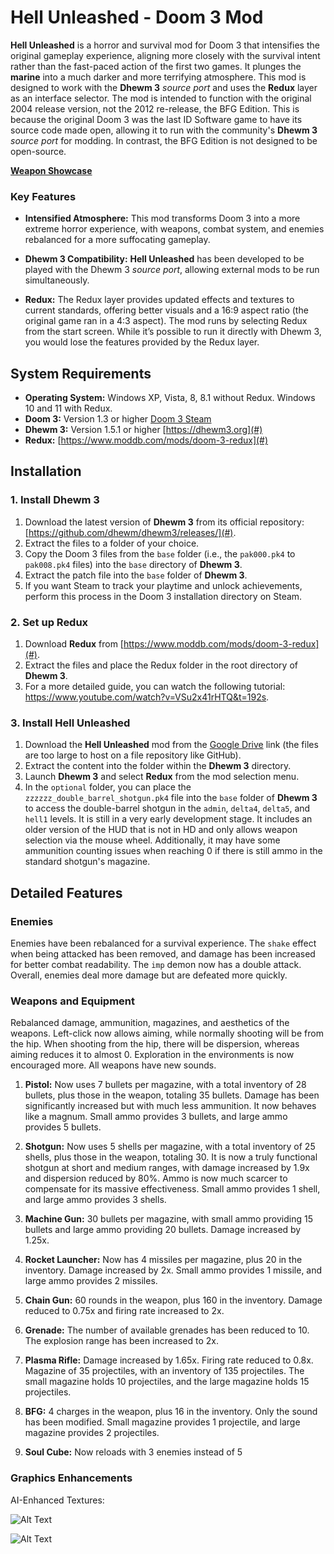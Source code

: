 # Hell Unleashed - Doom 3 Mod

**Hell Unleashed** is a horror and survival mod for Doom 3 that intensifies the original gameplay experience, aligning more closely with the survival intent rather than the fast-paced action of the first two games. It plunges the **marine** into a much darker and more terrifying atmosphere. This mod is designed to work with the **Dhewm 3** *source port* and uses the **Redux** layer as an interface selector. The mod is intended to function with the original 2004 release version, not the 2012 re-release, the BFG Edition. This is because the original Doom 3 was the last ID Software game to have its source code made open, allowing it to run with the community's **Dhewm 3** *source port* for modding. In contrast, the BFG Edition is not designed to be open-source.

**[Weapon Showcase](https://roberrtoia.github.io/Hell-Unleashed/)**

### Key Features

-   **Intensified Atmosphere:** This mod transforms Doom 3 into a more extreme horror experience, with weapons, combat system, and enemies rebalanced for a more suffocating gameplay.
    
-   **Dhewm 3 Compatibility:** **Hell Unleashed** has been developed to be played with the Dhewm 3 *source port*, allowing external mods to be run simultaneously.
    
-   **Redux:** The Redux layer provides updated effects and textures to current standards, offering better visuals and a 16:9 aspect ratio (the original game ran in a 4:3 aspect). The mod runs by selecting Redux from the start screen. While it’s possible to run it directly with Dhewm 3, you would lose the features provided by the Redux layer.


## System Requirements

-   **Operating System:** Windows XP, Vista, 8, 8.1 without Redux. Windows 10 and 11 with Redux.
-   **Doom 3:** Version 1.3 or higher [Doom 3 Steam](https://store.steampowered.com/app/208200/DOOM_3/)
-   **Dhewm 3:** Version 1.5.1 or higher [https://dhewm3.org](#)
-   **Redux:** [https://www.moddb.com/mods/doom-3-redux](#)


## Installation

### 1. Install Dhewm 3

1.  Download the latest version of **Dhewm 3** from its official repository: [https://github.com/dhewm/dhewm3/releases/](#).
2.  Extract the files to a folder of your choice.
3.  Copy the Doom 3 files from the `base` folder (i.e., the `pak000.pk4` to `pak008.pk4` files) into the `base` directory of **Dhewm 3**.
4.  Extract the patch file into the `base` folder of **Dhewm 3**.
5.  If you want Steam to track your playtime and unlock achievements, perform this process in the Doom 3 installation directory on Steam.


### 2. Set up Redux

1.  Download **Redux** from [https://www.moddb.com/mods/doom-3-redux](#).
2.  Extract the files and place the Redux folder in the root directory of **Dhewm 3**.
3.  For a more detailed guide, you can watch the following tutorial: https://www.youtube.com/watch?v=VSu2x41rHTQ&t=192s.


### 3. Install Hell Unleashed

1.  Download the **Hell Unleashed** mod from the [Google Drive](https://drive.google.com/drive/folders/1SW7ppMkqu_keK48sNbnJqUiVwNlcCPJ6?usp=sharing) link (the files are too large to host on a file repository like GitHub).
2.  Extract the content into the folder within the **Dhewm 3** directory.
3.  Launch **Dhewm 3** and select **Redux** from the mod selection menu.
4. In the `optional` folder, you can place the `zzzzzz_double_barrel_shotgun.pk4` file into the `base` folder of **Dhewm 3** to access the double-barrel shotgun in the `admin`, `delta4`, `delta5`, and `hell1` levels. It is still in a very early development stage. It includes an older version of the HUD that is not in HD and only allows weapon selection via the mouse wheel. Additionally, it may have some ammunition counting issues when reaching 0 if there is still ammo in the standard shotgun's magazine.


## Detailed Features

### Enemies

Enemies have been rebalanced for a survival experience. The `shake` effect when being attacked has been removed, and damage has been increased for better combat readability. The `imp` demon now has a double attack. Overall, enemies deal more damage but are defeated more quickly.

### Weapons and Equipment

Rebalanced damage, ammunition, magazines, and aesthetics of the weapons. Left-click now allows aiming, while normally shooting will be from the hip. When shooting from the hip, there will be dispersion, whereas aiming reduces it to almost 0. Exploration in the environments is now encouraged more. All weapons have new sounds.

1.  **Pistol:** Now uses 7 bullets per magazine, with a total inventory of 28 bullets, plus those in the weapon, totaling 35 bullets. Damage has been significantly increased but with much less ammunition. It now behaves like a magnum. Small ammo provides 3 bullets, and large ammo provides 5 bullets.

2.  **Shotgun:** Now uses 5 shells per magazine, with a total inventory of 25 shells, plus those in the weapon, totaling 30. It is now a truly functional shotgun at short and medium ranges, with damage increased by 1.9x and dispersion reduced by 80%. Ammo is now much scarcer to compensate for its massive effectiveness. Small ammo provides 1 shell, and large ammo provides 3 shells.

3.  **Machine Gun:** 30 bullets per magazine, with small ammo providing 15 bullets and large ammo providing 20 bullets. Damage increased by 1.25x.

4. **Rocket Launcher:** Now has 4 missiles per magazine, plus 20 in the inventory. Damage increased by 2x. Small ammo provides 1 missile, and large ammo provides 2 missiles.

5. **Chain Gun:** 60 rounds in the weapon, plus 160 in the inventory. Damage reduced to 0.75x and firing rate increased to 2x.

6. **Grenade:** The number of available grenades has been reduced to 10. The explosion range has been increased to 2x.

7. **Plasma Rifle:** Damage increased by 1.65x. Firing rate reduced to 0.8x. Magazine of 35 projectiles, with an inventory of 135 projectiles. The small magazine holds 10 projectiles, and the large magazine holds 15 projectiles.

8. **BFG:** 4 charges in the weapon, plus 16 in the inventory. Only the sound has been modified. Small magazine provides 1 projectile, and large magazine provides 2 projectiles.

9. **Soul Cube:** Now reloads with 3 enemies instead of 5


### Graphics Enhancements

AI-Enhanced Textures:

![Alt Text](https://github.com/RoberrtoIA/Hell-Unleashed/blob/main/Doom%203%20comparasion%201.gif)

![Alt Text](https://github.com/RoberrtoIA/Hell-Unleashed/blob/main/Doom%203%20comparasion%202.gif)
